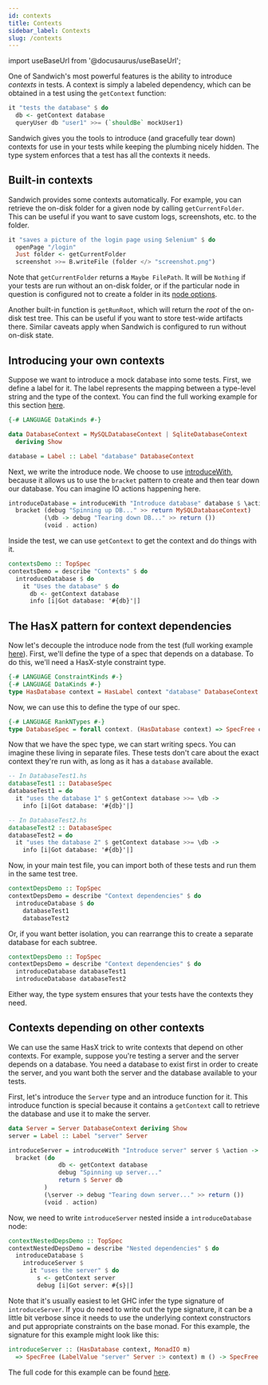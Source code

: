 ```yaml
---
id: contexts
title: Contexts
sidebar_label: Contexts
slug: /contexts
---
```


import useBaseUrl from '@docusaurus/useBaseUrl';

One of Sandwich's most powerful features is the ability to introduce *contexts* in tests. A context is simply a labeled dependency, which can be obtained in a test using the `getContext` function:

```haskell
it "tests the database" $ do
  db <- getContext database
  queryUser db "user1" >>= (`shouldBe` mockUser1)
```

Sandwich gives you the tools to introduce (and gracefully tear down) contexts for use in your tests while keeping the plumbing nicely hidden.  The type system enforces that a test has all the contexts it needs.

## Built-in contexts

Sandwich provides some contexts automatically. For example, you can retrieve the on-disk folder for a given node by calling `getCurrentFolder`. This can be useful if you want to save custom logs, screenshots, etc. to the folder.

```haskell
it "saves a picture of the login page using Selenium" $ do
  openPage "/login"
  Just folder <- getCurrentFolder
  screenshot >>= B.writeFile (folder </> "screenshot.png")
```

Note that `getCurrentFolder` returns a `Maybe FilePath`. It will be `Nothing` if your tests are run without an on-disk folder, or if the particular node in question is configured not to create a folder in its [node options](http://localhost:3000/docs/node_options).

Another built-in function is `getRunRoot`, which will return the *root* of the on-disk test tree. This can be useful if you want to store test-wide artifacts there. Similar caveats apply when Sandwich is configured to run without on-disk state.


## Introducing your own contexts

Suppose we want to introduce a mock database into some tests. First, we define a label for it. The label represents the mapping between a type-level string and the type of the context. You can find the full working example for this section [here](https://github.com/codedownio/sandwich/blob/master/demos/demo-contexts/app/Main.hs).

```haskell
{-# LANGUAGE DataKinds #-}

data DatabaseContext = MySQLDatabaseContext | SqliteDatabaseContext
  deriving Show

database = Label :: Label "database" DatabaseContext
```

Next, we write the introduce node. We choose to use [introduceWith](http://hackage.haskell.org/package/sandwich/docs/Test-Sandwich.html#v:introduceWith), because it allows us to use the `bracket` pattern to create and then tear down our database. You can imagine IO actions happening here.

```haskell
introduceDatabase = introduceWith "Introduce database" database $ \action ->
  bracket (debug "Spinning up DB..." >> return MySQLDatabaseContext)
          (\db -> debug "Tearing down DB..." >> return ())
          (void . action)
```

Inside the test, we can use `getContext` to get the context and do things with it.

```haskell
contextsDemo :: TopSpec
contextsDemo = describe "Contexts" $ do
  introduceDatabase $ do
    it "Uses the database" $ do
      db <- getContext database
      info [i|Got database: '#{db}'|]
```

## The HasX pattern for context dependencies

Now let's decouple the introduce node from the test (full working example [here](https://github.com/codedownio/sandwich/blob/master/demos/demo-context-dependencies/app/Main.hs)). First, we'll define the type of a spec that depends on a database. To do this, we'll need a HasX-style constraint type.

```haskell
{-# LANGUAGE ConstraintKinds #-}
{-# LANGUAGE DataKinds #-}
type HasDatabase context = HasLabel context "database" DatabaseContext
```

Now, we can use this to define the type of our spec.

```haskell
{-# LANGUAGE RankNTypes #-}
type DatabaseSpec = forall context. (HasDatabase context) => SpecFree context IO ()
```

Now that we have the spec type, we can start writing specs. You can imagine these living in separate files. These tests don't care about the exact context they're run with, as long as it has a `database` available.

```haskell
-- In DatabaseTest1.hs
databaseTest1 :: DatabaseSpec
databaseTest1 = do
  it "uses the database 1" $ getContext database >>= \db ->
    info [i|Got database: '#{db}'|]

-- In DatabaseTest2.hs
databaseTest2 :: DatabaseSpec
databaseTest2 = do
  it "uses the database 2" $ getContext database >>= \db ->
    info [i|Got database: '#{db}'|]
```

Now, in your main test file, you can import both of these tests and run them in the same test tree.

```haskell
contextDepsDemo :: TopSpec
contextDepsDemo = describe "Context dependencies" $ do
  introduceDatabase $ do
    databaseTest1
    databaseTest2
```

Or, if you want better isolation, you can rearrange this to create a separate database for each subtree.

```haskell
contextDepsDemo :: TopSpec
contextDepsDemo = describe "Context dependencies" $ do
  introduceDatabase databaseTest1
  introduceDatabase databaseTest2
```

Either way, the type system ensures that your tests have the contexts they need.

## Contexts depending on other contexts

We can use the same HasX trick to write contexts that depend on other contexts. For example, suppose you're testing a server and the server depends on a database. You need a database to exist first in order to create the server, and you want both the server and the database available to your tests.

First, let's introduce the `Server` type and an introduce function for it. This introduce function is special because it contains a `getContext` call to retrieve the database and use it to make the server.

```haskell
data Server = Server DatabaseContext deriving Show
server = Label :: Label "server" Server

introduceServer = introduceWith "Introduce server" server $ \action -> do
  bracket (do
              db <- getContext database
              debug "Spinning up server..."
              return $ Server db
          )
          (\server -> debug "Tearing down server..." >> return ())
          (void . action)
```

Now, we need to write `introduceServer` nested inside a `introduceDatabase` node:

```haskell
contextNestedDepsDemo :: TopSpec
contextNestedDepsDemo = describe "Nested dependencies" $ do
  introduceDatabase $
    introduceServer $
      it "uses the server" $ do
        s <- getContext server
        debug [i|Got server: #{s}|]
```

Note that it's usually easiest to let GHC infer the type signature of `introduceServer`. If you do need to write out the type signature, it can be a little bit verbose since it needs to use the underlying context constructors and put appropriate constraints on the base monad. For this example, the signature for this example might look like this:

```haskell
introduceServer :: (HasDatabase context, MonadIO m)
  => SpecFree (LabelValue "server" Server :> context) m () -> SpecFree context m ()
```

The full code for this example can be found [here](https://github.com/codedownio/sandwich/blob/master/demos/demo-context-nested/app/Main.hs).
